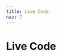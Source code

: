 ```yaml
---
title: Live Code
nav: 7
---
```


# Live Code

<script src="https://scastie.scala-lang.org/RmryGAD7Ql2ZtwIjbyStKQ.js"></script>